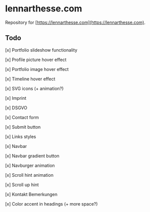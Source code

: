 # lennarthesse.com

Repository for [https://lennarthesse.com](https://lennarthesse.com).

## Todo

[x] Portfolio slideshow functionality

[x] Profile picture hover effect

[x] Portfolio image hover effect

[x] Timeline hover effect

[x] SVG icons (+ animation?)

[x] Imprint

[x] DSGVO

[x] Contact form

[x] Submit button

[x] Links styles

[x] Navbar

[x] Navbar gradient button

[x] Navburger animation

[x] Scroll hint animation

[x] Scroll up hint

[x] Kontakt Bemerkungen

[x] Color accent in headings (+ more space?)
